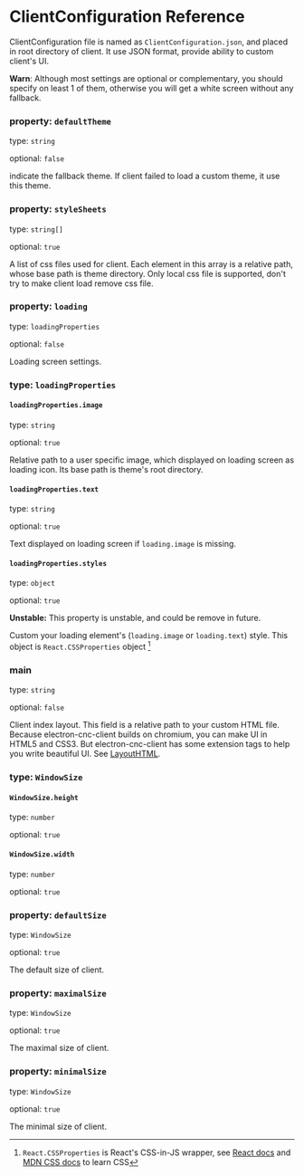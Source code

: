 # ClientConfiguration Reference

ClientConfiguration file is named as `ClientConfiguration.json`, and placed in root directory of client. It use JSON format, provide ability to custom client's UI.

**Warn**: Although most settings are optional or complementary, you should specify on least 1 of them, otherwise you will get a white screen without any fallback.

### property: `defaultTheme`

type: `string`

optional: `false`

indicate the fallback theme. If client failed to load a custom theme, it use this theme.

### property: `styleSheets`

type: `string[]`

optional: `true`

A list of css files used for client. Each element in this array is a relative path, whose base path is theme directory. Only local css file is supported, don't try to make client load remove css file.

### property: `loading`

type: `loadingProperties`

optional: `false`

Loading screen settings.

### type: `loadingProperties`

#### `loadingProperties.image`

type: `string`

optional: `true`

Relative path to a user specific image, which displayed on loading screen as loading icon. Its base path is theme's root directory.

#### `loadingProperties.text`

type: `string`

optional: `true`

Text displayed on loading screen if `loading.image` is missing.

#### `loadingProperties.styles`

type: `object`

optional: `true`

**Unstable:** This property is unstable, and could be remove in future.

Custom your loading element's (`loading.image` or `loading.text`) style. This object is `React.CSSProperties` object [^1]

[^1]: `React.CSSProperties` is React's CSS-in-JS wrapper, see [React docs](https://reactjs.org/docs/dom-elements.html#style) and [MDN CSS docs](https://developer.mozilla.org/en-US/docs/Web/CSS) to learn CSS

### main

type: `string`

optional: `false`

Client index layout. This field is a relative path to your custom HTML file. Because electron-cnc-client builds on chromium, you can make UI in HTML5 and CSS3. But electron-cnc-client has some extension tags to help you write beautiful UI. See [LayoutHTML](./LayoutHTML.md).

### type: `WindowSize`

#### `WindowSize.height`

type: `number`

optional: `true`

#### `WindowSize.width`

type: `number`

optional: `true`

### property: `defaultSize`

type: `WindowSize`

optional: `true`

The default size of client.

### property: `maximalSize`

type: `WindowSize`

optional: `true`

The maximal size of client.

### property: `minimalSize`

type: `WindowSize`

optional: `true`

The minimal size of client.
